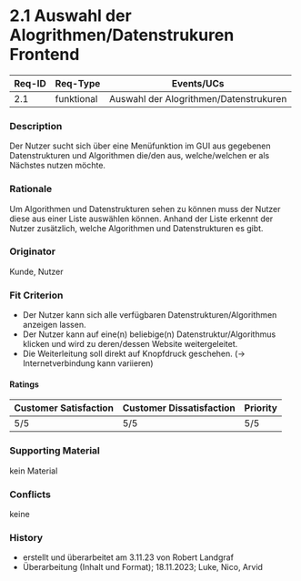 # 2.1 Auswahl der Alogrithmen/Datenstrukuren Frontend

| Req-ID | Req-Type | Events/UCs                             |
|--------|----------|----------------------------------------|
| 2.1    |funktional| Auswahl der Alogrithmen/Datenstrukuren |

### Description
Der Nutzer sucht sich über eine Menüfunktion im GUI aus gegebenen Datenstrukturen und Algorithmen die/den aus, welche/welchen er als Nächstes nutzen möchte.

### Rationale
Um Algorithmen und Datenstrukturen sehen zu können muss der Nutzer diese aus einer Liste auswählen können. Anhand der Liste erkennt der Nutzer zusätzlich, welche Algorithmen und Datenstrukturen es gibt.

### Originator
Kunde, Nutzer

### Fit Criterion
- Der Nutzer kann sich alle verfügbaren Datenstrukturen/Algorithmen anzeigen lassen.
- Der Nutzer kann auf eine(n) beliebige(n) Datenstruktur/Algorithmus klicken und wird zu deren/dessen Website weitergeleitet.
- Die Weiterleitung soll direkt auf Knopfdruck geschehen. (-> Internetverbindung kann variieren)

#### Ratings
| Customer Satisfaction | Customer Dissatisfaction | Priority |
|-----------------------|--------------------------|----------|
| 5/5                   | 5/5                      | 5/5      |

### Supporting Material
kein Material

### Conflicts
keine

### History
- erstellt und überarbeitet am 3.11.23 von Robert Landgraf
- Überarbeitung (Inhalt und Format); 18.11.2023; Luke, Nico, Arvid